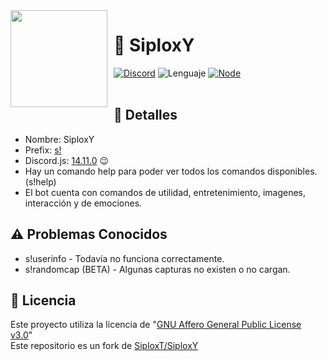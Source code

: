 <img width="155" height="155" align="left" style="float: left; margin: 0 10px 10px 0;" src="https://cdn.discordapp.com/avatars/955869268359127050/b9e32902d5940b83b41edcb6d07182db.webp?size=2048">

# 🤖 SiploxY
[![Discord](https://img.shields.io/badge/Discord-5865F2?style=for-the-badge&logo=discord&logoColor=white)](https://discord.com/)
![Lenguaje](https://img.shields.io/badge/JavaScript-323330?style=for-the-badge&logo=javascript&logoColor=F7DF1E)
[![Node](https://img.shields.io/badge/Node.js-339933?style=for-the-badge&logo=nodedotjs&logoColor=white)](https://nodejs.org)
<br /><br />

## 📄 Detalles

- Nombre: SiploxY
- Prefix: [s!](https://github.com/SiploxT/SiploxY/blob/main/config.json)
- Discord.js: [14.11.0](https://github.com/SiploxT/SiploxY/blob/main/package.json) 😉
- Hay un comando help para poder ver todos los comandos disponibles. (s!help)
- El bot cuenta con comandos de utilidad, entretenimiento, imagenes, interacción y de emociones.

## ⚠ Problemas Conocidos

- s!userinfo - Todavía no funciona correctamente.
- s!randomcap (BETA) - Algunas capturas no existen o no cargan.


## 📜 Licencia
Este proyecto utiliza la licencia de "[GNU Affero General Public License v3.0](https://github.com/SiploxT/SiploxY/blob/main/LICENSE)"\
Este repositorio es un fork de [SiploxT/SiploxY](https://github.com/SiploxT/SiploxY)
